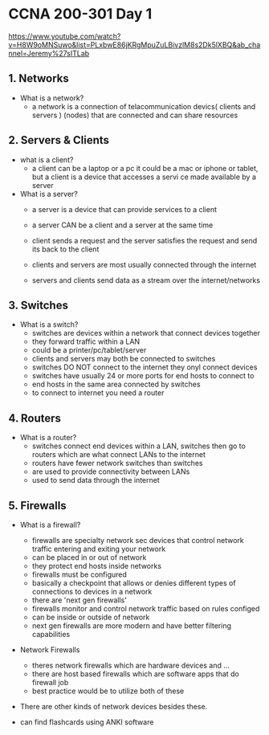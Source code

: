# CCNA 200-301 Day 1

<https://www.youtube.com/watch?v=H8W9oMNSuwo&list=PLxbwE86jKRgMpuZuLBivzlM8s2Dk5lXBQ&ab_channel=Jeremy%27sITLab>

## 1. Networks

- What is a network?
  - a network is a connection of telacommunication devics( clients and servers ) (nodes) that are connected and can share resources

## 2. Servers & Clients

- what is a client?  
  - a client can be a laptop or a pc it could be a mac or iphone or tablet, but a client is a device that accesses a servi   ce made available by a server
- What is a server?
  - a server is a device that can provide services to a client
  - a server CAN be a client and a server at the same time
  - client sends a request and the server satisfies the request and send its back to the client

  - clients and servers are most usually connected through the internet
  - servers and clients send data as a stream over the internet/networks

## 3. Switches

- What is a switch?
  - switches are devices within a network that connect devices together
  - they forward traffic within a LAN
  - could be a printer/pc/tablet/server
  - clients and servers may both be connected to switches
  - switches DO NOT connect to the internet they onyl connect devices
  - switches have usually 24 or more ports for end hosts to connect to
  - end hosts in the same area connected by switches
  - to connect to internet you need a router

## 4. Routers
  
- What is a router?
  - switches connect end devices within a LAN, switches then go to routers which are what connect LANs to the internet
  - routers have fewer network switches than switches
  - are used to provide connectivity between LANs
  - used to send data through the internet

## 5. Firewalls

- What is a firewall?
  - firewalls are specialty network sec devices that control network traffic entering and exiting your network
  - can be placed in or out of network
  - they protect end hosts inside networks
  - firewalls must be configured
  - basically a checkpoint that allows or denies different types of connections to devices in a network
  - there are 'next gen firewalls'
  - firewalls monitor and control network traffic based on rules configed
  - can be inside or outside of network
  - next gen firewalls are more modern and have better filtering capabilities
  
- Network Firewalls
  - theres network firewalls which are hardware devices and ...
  - there are host based firewalls which are software apps that do firewall job
  - best practice would be to utilize both of these

- There are other kinds of network devices besides these.
- can find flashcards using ANKI software
